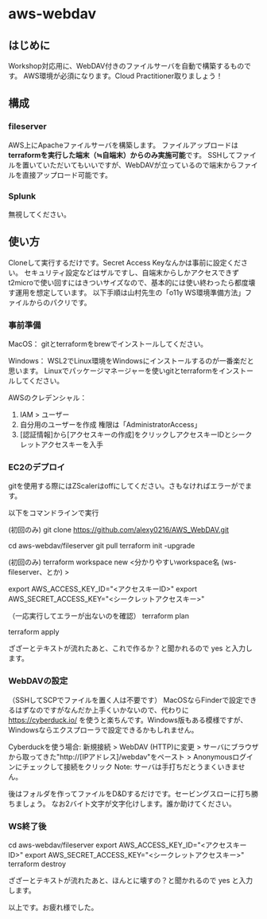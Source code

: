 # aws-webdav

## はじめに
Workshop対応用に、WebDAV付きのファイルサーバを自動で構築するものです。
AWS環境が必須になります。Cloud Practitioner取りましょう！

## 構成
### fileserver
AWS上にApacheファイルサーバを構築します。
ファイルアップロードは**terraformを実行した端末（≒自端末）からのみ実施可能**です。
SSHしてファイルを置いていただいてもいいですが、WebDAVが立っているので端末からファイルを直接アップロード可能です。

### Splunk
無視してください。

## 使い方
Cloneして実行するだけです。Secret Access Keyなんかは事前に設定ください。
セキュリティ設定などはザルですし、自端末からしかアクセスできずt2microで使い回すにはきついサイズなので、基本的には使い終わったら都度壊す運用を想定しています。
以下手順は山村先生の「o11y WS環境準備方法」ファイルからのパクリです。

### 事前準備
MacOS：
gitとterraformをbrewでインストールしてください。

Windows：
WSL2でLinux環境をWindowsにインストールするのが一番楽だと思います。
Linuxでパッケージマネージャーを使いgitとterraformをインストールしてください。

AWSのクレデンシャル：
1. IAM > ユーザー
2. 自分用のユーザーを作成
   権限は「AdministratorAccess」
3. [認証情報]から[アクセスキーの作成]をクリックしアクセスキーIDとシークレットアクセスキーを入手

### EC2のデプロイ
gitを使用する際にはZScalerはoffにしてください。さもなければエラーがでます。

以下をコマンドラインで実行

(初回のみ)
git clone https://github.com/alexy0216/AWS_WebDAV.git

cd aws-webdav/fileserver
git pull
terraform init -upgrade

(初回のみ)
terraform workspace new <分かりやすいworkspace名 (ws-fileserver、とか) >

export AWS_ACCESS_KEY_ID="<アクセスキーID>"
export AWS_SECRET_ACCESS_KEY="<シークレットアクセスキー>"

（一応実行してエラーが出ないのを確認）
terraform plan

terraform apply

ざざーとテキストが流れたあと、これで作るか？と聞かれるので yes と入力します。

### WebDAVの設定
（SSHしてSCPでファイルを置く人は不要です）
MacOSならFinderで設定できるはずなのですがなんだか上手くいかないので、代わりに
https://cyberduck.io/
を使うと楽ちんです。Windows版もある模様ですが、Windowsならエクスプローラで設定できるかもしれません。

Cyberduckを使う場合:
新規接続 > WebDAV (HTTP)に変更 > サーバにブラウザから取ってきた"http://[IPアドレス]/webdav"をペースト > Anonymousログインにチェックして接続をクリック
 Note: サーバは手打ちだとうまくいきません。
 
後はフォルダを作ってファイルをD&Dするだけです。セービングスローに打ち勝ちましょう。
なお2バイト文字が文字化けします。誰か助けてください。

### WS終了後
cd aws-webdav/fileserver
export AWS_ACCESS_KEY_ID="<アクセスキーID>"
export AWS_SECRET_ACCESS_KEY="<シークレットアクセスキー>"
terraform destroy

ざざーとテキストが流れたあと、ほんとに壊すの？と聞かれるので yes と入力します。

以上です。お疲れ様でした。
